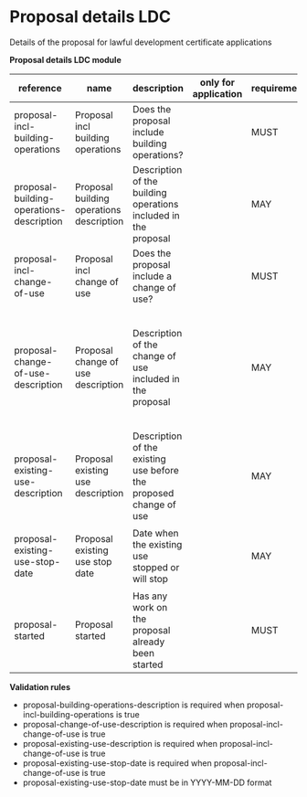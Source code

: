 # Proposal details LDC

Details of the proposal for lawful development certificate applications

**Proposal details LDC module**

| reference | name | description | only for application | requirement | notes |
| --- | --- | --- | --- | --- | --- |
| proposal-incl-building-operations | Proposal incl building operations | Does the proposal include building operations? |  | MUST | For lawful development certificate for proposed work |
| proposal-building-operations-description | Proposal building operations description | Description of the building operations included in the proposal |  | MAY | Rule: is a MUST if `proposal-incl-building-operations` is `True` |
| proposal-incl-change-of-use | Proposal incl change of use | Does the proposal include a change of use? |  | MUST |  |
| proposal-change-of-use-description | Proposal change of use description | Description of the change of use included in the proposal |  | MAY | Rule: is a MUST if `proposal-incl-change-of-use` is `True`. Required if proposal-incl-change-of-use is true |
| proposal-existing-use-description | Proposal existing use description | Description of the existing use before the proposed change of use |  | MAY | Rule: is a MUST if `proposal-incl-change-of-use` is `True` |
| proposal-existing-use-stop-date | Proposal existing use stop date | Date when the existing use stopped or will stop |  | MAY | Rule: is a MUST if `proposal-incl-change-of-use` is `True` |
| proposal-started | Proposal started | Has any work on the proposal already been started |  | MUST |  |

**Validation rules**

- proposal-building-operations-description is required when proposal-incl-building-operations is true
- proposal-change-of-use-description is required when proposal-incl-change-of-use is true
- proposal-existing-use-description is required when proposal-incl-change-of-use is true
- proposal-existing-use-stop-date is required when proposal-incl-change-of-use is true
- proposal-existing-use-stop-date must be in YYYY-MM-DD format